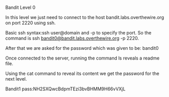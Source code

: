 Bandit Level 0

In this level we just need to connect to the host bandit.labs.overthewire.org on port 2220 using ssh.

Basic ssh syntax:ssh user@domain and -p to specify the port. So the command is ssh bandit0@bandit.labs.overthewire.org -p 2220.

After that we are asked for the password which was given to be: bandit0

Once connected to the server, running the command ls reveals a readme file.

Using the cat command to reveal its content we get the password for the next level.

Bandit1 pass:NH2SXQwcBdpmTEzi3bvBHMM9H66vVXjL
